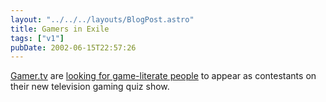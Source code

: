 ```yaml
---
layout: "../../../layouts/BlogPost.astro"
title: Gamers in Exile
tags: ["v1"]
pubDate: 2002-06-15T22:57:26
---
```


[Gamer.tv][1] are [looking for game-literate people][2] to appear as contestants on their new television gaming quiz show.

[1]: http://www.gamer.tv/ "Gamer.tv"
[2]: http://www.gamer.tv/page/feature/3174176.htm "Gamer.tv: New Gaming Quiz Show"
